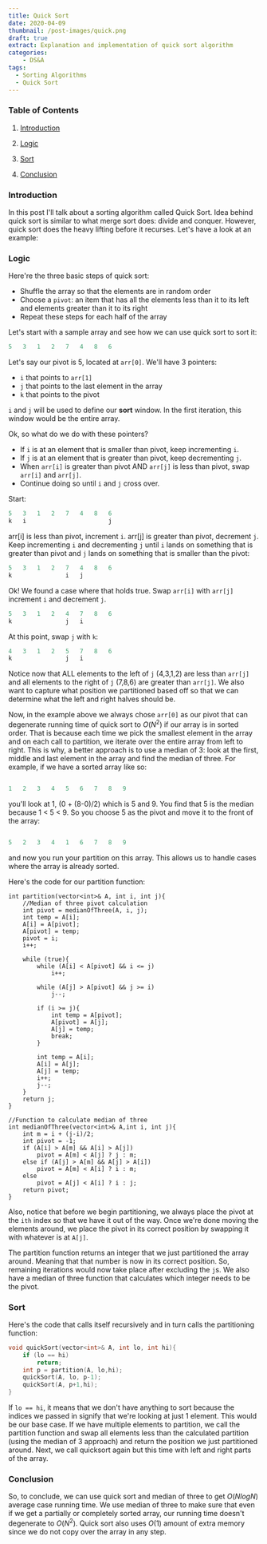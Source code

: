 ```yaml
---
title: Quick Sort 
date: 2020-04-09
thumbnail: /post-images/quick.png
draft: true
extract: Explanation and implementation of quick sort algorithm
categories: 
    - DS&A
tags:
  - Sorting Algorithms
  - Quick Sort
---
```


### Table of Contents

1. [Introduction](#introduction)

2. [Logic](#logic)

3. [Sort](#sort)

4. [Conclusion](#conclusion)

### Introduction

In this post I'll talk about a sorting algorithm called Quick Sort. Idea behind quick sort is similar to what merge sort does: divide and conquer. However, quick sort does the heavy lifting before it recurses. Let's have a look at an example: 

### Logic

Here're the three basic steps of quick sort:

- Shuffle the array so that the elements are in random order
- Choose a `pivot`: an item that has all the elements less than it to its left and elements greater than it to its right
- Repeat these steps for each half of the array 

Let's start with a sample array and see how we can use quick sort to sort it:

```cpp
5   3   1   2   7   4   8   6
```

Let's say our pivot is 5, located at `arr[0]`. We'll have 3 pointers:

- `i` that points to `arr[1]`
- `j` that points to the last element in the array
- `k` that points to the pivot

`i` and `j` will be used to define our **sort** window. In the first iteration, this window would be the entire array.

Ok, so what do we do with these pointers? 

- If `i` is at an element that is smaller than pivot, keep incrementing `i`.
- If `j` is at an element that is greater than pivot, keep decrementing `j`.
- When `arr[i]` is greater than pivot AND `arr[j]` is less than pivot, swap `arr[i]` and `arr[j]`.
- Continue doing so until `i` and `j` cross over. 

Start:
 ```cpp
5   3   1   2   7   4   8   6
k   i                       j
 ```
arr[i] is less than pivot, increment `i`. arr[j] is greater than pivot, decrement `j`. Keep incrementing `i` and decrementing `j` until `i` lands on something that is greater than pivot and `j` lands on something that is smaller than the pivot:

 ```cpp
5   3   1   2   7   4   8   6
k               i   j
 ```
Ok! We found a case where that holds true. Swap `arr[i]` with `arr[j]` increment `i` and decrement `j`.

 ```cpp
5   3   1   2   4   7   8   6
k               j   i
 ```

At this point, swap `j` with `k`:

 ```cpp
4   3   1   2   5   7   8   6
k               j   i
 ```

Notice now that ALL elements to the left of `j` (4,3,1,2) are less than `arr[j]` and all elements to the right of `j` (7,8,6) are greater than `arr[j]`. We also want to capture what position we partitioned based off so that we can determine what the left and right halves should be. 

Now, in the example above we always chose `arr[0]` as our pivot that can degenerate running time of quick sort to $O(N^2)$ if our array is in sorted order. That is because each time we pick the smallest element in the array and on each call to partition, we iterate over the entire array from left to right. This is why, a better approach is to use a median of 3: look at the first, middle and last element in the array and find the median of three. For example, if we have a sorted array like so:

```cpp

1   2   3   4   5   6   7   8   9

```

you'll look at 1, (0 + (8-0)/2) which is 5 and 9. You find that 5 is the median because 1 < 5 < 9. So you choose 5 as the pivot and move it to the front of the array:

```cpp

5   2   3   4   1   6   7   8   9

```

and now you run your partition on this array. This allows us to handle cases where the array is already sorted.

Here's the code for our partition function:

```cpp{numberLines: true}
int partition(vector<int>& A, int i, int j){
    //Median of three pivot calculation
    int pivot = medianOfThree(A, i, j);
    int temp = A[i];
    A[i] = A[pivot];
    A[pivot] = temp;
    pivot = i;
    i++;
    
    while (true){
        while (A[i] < A[pivot] && i <= j)
            i++;
        
        while (A[j] > A[pivot] && j >= i)
            j--;
        
        if (i >= j){
            int temp = A[pivot];
            A[pivot] = A[j];
            A[j] = temp;
            break;
        }
        
        int temp = A[i];
        A[i] = A[j];
        A[j] = temp;
        i++;
        j--;
    }
    return j;
}

//Function to calculate median of three
int medianOfThree(vector<int>& A,int i, int j){
    int m = i + (j-i)/2;
    int pivot = -1;
    if (A[i] > A[m] && A[i] > A[j])
        pivot = A[m] < A[j] ? j : m;
    else if (A[j] > A[m] && A[j] > A[i])
        pivot = A[m] < A[i] ? i : m;
    else
        pivot = A[j] < A[i] ? i : j;
    return pivot;
}

```

Also, notice that before we begin partitioning, we always place the pivot at the `ith` index so that we have it out of the way. Once we're done moving the elements around, we place the pivot in its correct position by swapping it with whatever is at `A[j]`.

The partition function returns an integer that we just partitioned the array around. Meaning that that number is now in its correct position. So, remaining iterations would now take place after excluding the `j`s. We also have a median of three function that calculates which integer needs to be the pivot. 

### Sort

Here's the code that calls itself recursively and in turn calls the partitioning function:

```cpp
void quickSort(vector<int>& A, int lo, int hi){
    if (lo == hi)
        return;
    int p = partition(A, lo,hi);
    quickSort(A, lo, p-1);
    quickSort(A, p+1,hi);
}
```

If `lo == hi`, it means that we don't have anything to sort because the indices we passed in signify that we're looking at just 1 element. This would be our base case. If we have multiple elements to partition, we call the partition function and swap all elements less than the calculated partition (using the median of 3 approach) and return the position we just partitioned around. Next, we call quicksort again but this time with left and right parts of the array. 


### Conclusion

So, to conclude, we can use quick sort and median of three to get $O(NlogN)$ average case running time. We use median of three to make sure that even if we get a partially or completely sorted array, our running time doesn't degenerate to $O(N^2)$. Quick sort also uses $O(1)$ amount of extra memory since we do not copy over the array in any step. 